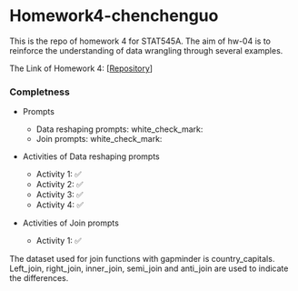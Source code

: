 # Homework4-chenchenguo
This is the repo of homework 4 for STAT545A.
The aim of hw-04 is to reinforce the understanding of data wrangling through several examples.

The Link of Homework 4: \[[Repository](https://github.com/STAT545-UBC-students/hw04-chenchenguo)\]
 ### Completness 
  
  * Prompts 
     * Data reshaping  prompts: white_check_mark:
     * Join  prompts: white_check_mark:
     
  * Activities of Data reshaping prompts
     * Activity 1: :white_check_mark:
     * Activity 2: :white_check_mark:
     * Activity 3: :white_check_mark:
     * Activity 4: :white_check_mark:
   
   * Activities of Join prompts
     * Activity 1: :white_check_mark:
  
  The dataset used for join functions with gapminder is country_capitals. 
  Left_join, right_join, inner_join, semi_join and anti_join are used to indicate the differences.
